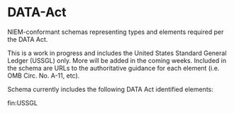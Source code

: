 # DATA-Act
NIEM-conformant schemas representing types and elements required per the DATA Act.

This is a work in progress and includes the United States Standard General Ledger (USSGL) only. More will be added in the coming weeks. Included in the schema are URLs to the authoritative guidance for each  element (i.e. OMB Circ. No. A-11, etc).

Schema currently includes the following DATA Act identified elements:

fin:USSGL

